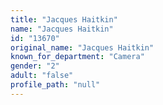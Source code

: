 ```yaml
---
title: "Jacques Haitkin"
name: "Jacques Haitkin"
id: "13670"
original_name: "Jacques Haitkin"
known_for_department: "Camera"
gender: "2"
adult: "false"
profile_path: "null"
---
```

